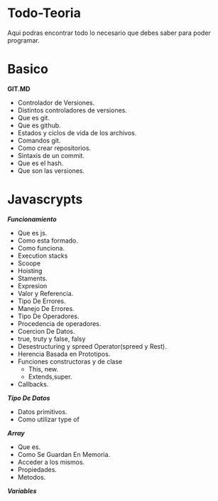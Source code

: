 # Todo-Teoria
Aqui podras encontrar todo lo necesario que debes saber para poder programar.

# Basico

**GIT.MD**
- Controlador de Versiones.
- Distintos controladores de versiones.
- Que es git.
- Que es github. 
- Estados y ciclos de vida de los archivos.
- Comandos git.
- Como crear repositorios.
- Sintaxis de un commit.
- Que es el hash.
- Que son las versiones.



# Javascrypts

***Funcionamiento***

- Que es js.
- Como esta formado.
- Como funciona.
- Execution stacks
- Scoope
- Hoisting
- Staments.
- Expresion
- Valor y Referencia.
- Tipo De Errores.
- Manejo De Errores.
- Tipo De Operadores.
- Procedencia de operadores.
- Coercion De Datos.
- true, truty y false, falsy
- Desestructuring y spreed Operator(spreed y Rest).
- Herencia Basada en Prototipos.
- Funciones constructoras y de clase
    - This, new.
    - Extends,super.
- Callbacks.


***Tipo De Datos***

- Datos primitivos.
- Como utilizar type of 

***Array***

- Que es. 
- Como Se Guardan En Memoria. 
- Acceder a los mismos.
- Propiedades.
- Metodos.


***Variables*** 